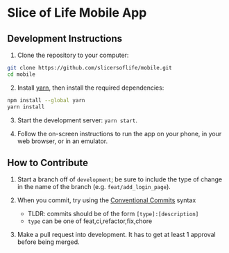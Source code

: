# Slice of Life Mobile App

## Development Instructions

1. Clone the repository to your computer:

```sh
git clone https://github.com/slicersoflife/mobile.git
cd mobile
```

2. Install [yarn](https://classic.yarnpkg.com/en/), then install the required dependencies:

```sh
npm install --global yarn
yarn install
```

3. Start the development server: `yarn start`.

4. Follow the on-screen instructions to run the app on your phone, in your web browser, or in an emulator.

## How to Contribute

1. Start a branch off of `development`; be sure to include the type of change in the name of the branch (e.g. `feat/add_login_page`).

2. When you commit, try using the [Conventional Commits](https://www.conventionalcommits.org/en/v1.0.0/#summary) syntax

   - TLDR: commits should be of the form `[type]:[description]`
   - `type` can be one of feat,ci,refactor,fix,chore

3. Make a pull request into development. It has to get at least 1 approval before being merged.
